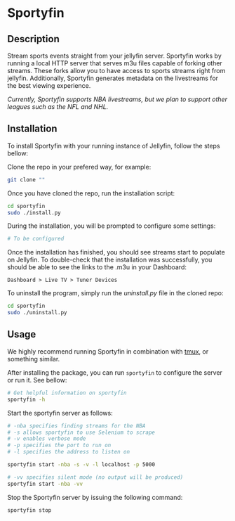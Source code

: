 # Sportyfin

## Description

Stream sports events straight from your jellyfin server. Sportyfin works by running a local HTTP server that serves 
m3u files capable of forking other streams. These forks allow you to have access to sports streams right from jellyfin.
Additionally, Sportyfin generates metadata on the livestreams for the best viewing experience.


_Currently, Sportyfin supports NBA livestreams, but we plan to support other leagues such as the NFL and NHL._


## Installation

To install Sportyfin with your running instance of Jellyfin, follow the steps bellow:

Clone the repo in your prefered way, for example:

```bash
git clone ""
```

Once you have cloned the repo, run the installation script:

```bash
cd sportyfin
sudo ./install.py
```

During the installation, you will be prompted to configure some settings:

```bash
# To be configured
```

Once the installation has finished, you should see streams start to populate on Jellyfin. To double-check that the
installation was successfully, you should be able to see the links to the .m3u in your Dashboard:

`Dashboard > Live TV > Tuner Devices`

To uninstall the program, simply run the _uninstall.py_ file in the cloned repo:

```bash
cd sportyfin
sudo ./uninstall.py
```


## Usage

We highly recommend running Sportyfin in combination with [tmux](https://man7.org/linux/man-pages/man1/tmux.1.html), or something similar.

After installing the package, you can run `sportyfin` to configure the server or run it. See bellow:

```bash
# Get helpful information on sportyfin
sportyfin -h
```

Start the sportyfin server as follows:
```bash
# -nba specifies finding streams for the NBA
# -s allows sportyfin to use Selenium to scrape
# -v enables verbose mode
# -p specifies the port to run on
# -l specifies the address to listen on

sportyfin start -nba -s -v -l localhost -p 5000
```

```bash
# -vv specifies silent mode (no output will be produced)
sportyfin start -nba -vv
```

Stop the Sportyfin server by issuing the following command:

```bash
sportyfin stop 
```